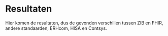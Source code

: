 # Resultaten

Hier komen de resultaten, dus de gevonden verschillen tussen ZIB en FHIR, andere standaarden, ERHcom, HISA en Contsys.